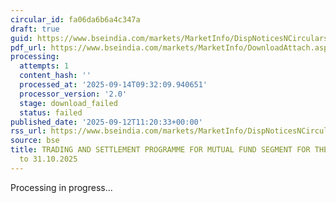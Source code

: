 ```yaml
---
circular_id: fa06da6b6a4c347a
draft: true
guid: https://www.bseindia.com/markets/MarketInfo/DispNoticesNCirculars.aspx?Noticeid={F0F94F90-0AD8-48FC-A420-23160B4DEA64}&noticeno=20250912-53&dt=09/12/2025&icount=53&totcount=103&flag=0
pdf_url: https://www.bseindia.com/markets/MarketInfo/DownloadAttach.aspx?id=20250912-53&attachedId=
processing:
  attempts: 1
  content_hash: ''
  processed_at: '2025-09-14T09:32:09.940651'
  processor_version: '2.0'
  stage: download_failed
  status: failed
published_date: '2025-09-12T11:20:33+00:00'
rss_url: https://www.bseindia.com/markets/MarketInfo/DispNoticesNCirculars.aspx?Noticeid={F0F94F90-0AD8-48FC-A420-23160B4DEA64}&noticeno=20250912-53&dt=09/12/2025&icount=53&totcount=103&flag=0
source: bse
title: TRADING AND SETTLEMENT PROGRAMME FOR MUTUAL FUND SEGMENT FOR THE PERIOD 01.10.2025
  to 31.10.2025
---
```


Processing in progress...